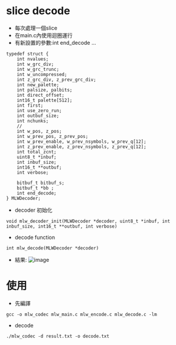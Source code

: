 # slice decode
* 每次處理一個slice
* 在main.c內使用迴圈運行
* 有新設置的參數:int end_decode ... 
```
typedef struct {
	int nvalues;    
	int w_grc_div;  
	int w_grc_trunc;
	int w_uncompressed; 
	int z_grc_div, z_prev_grc_div;
	int new_palette;
	int palsize, palbits;   
	int direct_offset;
	int16_t palette[512];
	int first;  
	int use_zero_run;   
	int outbuf_size;
	int nchunks;
	//
	int w_pos, z_pos;
	int w_prev_pos, z_prev_pos;
	int w_prev_enable, w_prev_nsymbols, w_prev_q[12];
	int z_prev_enable, z_prev_nsymbols, z_prev_q[12];
	int total_zcnt;
	uint8_t *inbuf;
	int inbuf_size;
	int16_t **outbuf;
	int verbose;

	bitbuf_t bitbuf_s;
	bitbuf_t *bb ;
	int end_decode;
} MLWDecoder;
```
* decoder 初始化
```
void mlw_decoder_init(MLWDecoder *decoder, uint8_t *inbuf, int inbuf_size, int16_t **outbuf, int verbose)
```
* decode function
```
int mlw_decode(MLWDecoder *decoder)
```
* 結果:
![image](https://hackmd.io/_uploads/HkCm8ohhC.png)

# 使用
* 先編譯
```
gcc -o mlw_codec mlw_main.c mlw_encode.c mlw_decode.c -lm
```

* decode
```
./mlw_codec -d result.txt -o decode.txt
```

